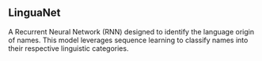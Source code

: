 ## LinguaNet
 A Recurrent Neural Network (RNN) designed to identify the language origin of names. This model leverages sequence learning to classify names into their respective linguistic categories.
